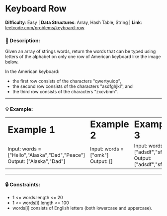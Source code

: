 # Keyboard Row
**Difficulty**: Easy | **Data Structures**: Array, Hash Table, String | **Link**: [leetcode.com/problems/keyboard-row](https://leetcode.com/problems/keyboard-row)

### **:page_facing_up: Description**:

Given an array of strings words, return the words that can be typed using letters of the alphabet on only one row of American keyboard like the image below.

In the American keyboard:
- the first row consists of the characters "qwertyuiop",
- the second row consists of the characters "asdfghjkl", and
- the third row consists of the characters "zxcvbnm".

<hr>

### **:bulb: Example**:

<table border="0">
 <tr>
    <td><b style="font-size:30px">Example 1</b></td>
    <td><b style="font-size:30px">Example 2</b></td>
    <td><b style="font-size:30px">Example 3</b></td>
 </tr>
 <tr>
    <td>
      Input: words = ["Hello","Alaska","Dad","Peace"]
      <br>Output: ["Alaska","Dad"]
    </td>
    <td>
      Input: words = ["omk"]
      <br>Output: []
    </td>
    <td>
      Input: words = ["adsdf","sfd"]
      <br>Output: ["adsdf","sfd"]
    </td>
 </tr>
</table>

<hr>

### **:lock: Constraints**:

- 1 <= words.length <= 20
- 1 <= words[i].length <= 100
- words[i] consists of English letters (both lowercase and uppercase). 
